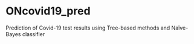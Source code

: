 # ONcovid19_pred
Prediction of Covid-19 test results using Tree-based methods and Naïve-Bayes classifier
